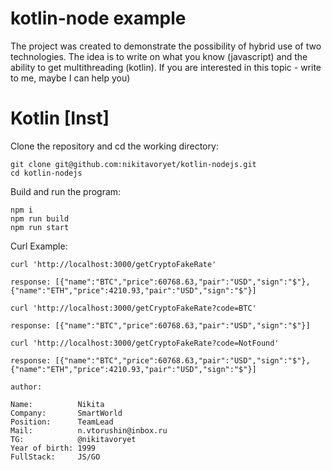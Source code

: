 # kotlin-node example

The project was created to demonstrate the possibility of hybrid use of two technologies. The idea is to write on what you know (javascript) and the ability to get multithreading (kotlin).
If you are interested in this topic - write to me, maybe I can help you)

# Kotlin [Inst]

Clone the repository and cd the working directory:

    git clone git@github.com:nikitavoryet/kotlin-nodejs.git
    cd kotlin-nodejs

Build and run the program:

    npm i
    npm run build
    npm run start


Curl Example:
```
curl 'http://localhost:3000/getCryptoFakeRate'

response: [{"name":"BTC","price":60768.63,"pair":"USD","sign":"$"},{"name":"ETH","price":4210.93,"pair":"USD","sign":"$"}]

curl 'http://localhost:3000/getCryptoFakeRate?code=BTC'

response: [{"name":"BTC","price":60768.63,"pair":"USD","sign":"$"}]

curl 'http://localhost:3000/getCryptoFakeRate?code=NotFound'

response: [{"name":"BTC","price":60768.63,"pair":"USD","sign":"$"},{"name":"ETH","price":4210.93,"pair":"USD","sign":"$"}]

```
    author: 
    
    Name:          Nikita
    Company:       SmartWorld
    Position:      TeamLead
    Mail:          n.vtorushin@inbox.ru
    TG:            @nikitavoryet
    Year of birth: 1999
    FullStack:     JS/GO
